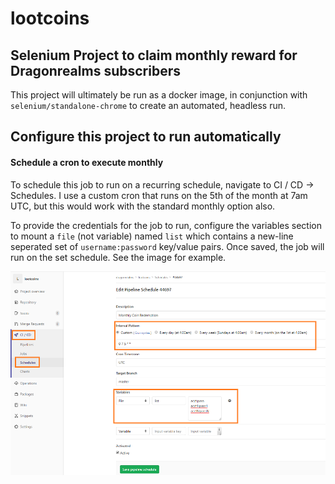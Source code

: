# lootcoins
## Selenium Project to claim monthly reward for Dragonrealms subscribers
This project will ultimately be run as a docker image, in conjunction with `selenium/standalone-chrome` to create an automated, headless run.

## Configure this project to run automatically
#### Schedule a cron to execute monthly
To schedule this job to run on a recurring schedule, navigate to CI / CD -> Schedules.  I use a custom cron that runs on the 5th of the month at 7am UTC, but this would work with the standard monthly option also.

To provide the credentials for the job to run, configure the variables section to mount a `file` (not variable) named `list` which contains a new-line seperated set of `username:password` key/value pairs.  Once saved, the job will run on the set schedule.  See the image for example.

![CronExample](images/cron1.png)

